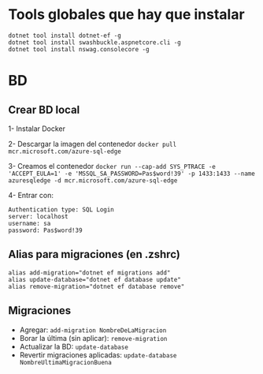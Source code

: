 # Tools globales que hay que instalar
```
dotnet tool install dotnet-ef -g 
dotnet tool install swashbuckle.aspnetcore.cli -g
dotnet tool install nswag.consolecore -g
```

# BD

## Crear BD local

1- Instalar Docker

2- Descargar la imagen del contenedor
```docker pull mcr.microsoft.com/azure-sql-edge```

3- Creamos el contenedor 
```docker run --cap-add SYS_PTRACE -e 'ACCEPT_EULA=1' -e 'MSSQL_SA_PASSWORD=Pas$word!39' -p 1433:1433 --name azuresqledge -d mcr.microsoft.com/azure-sql-edge```

4- Entrar con:
```
Authentication type: SQL Login
server: localhost
username: sa
password: Pas$word!39
```
## Alias para migraciones (en .zshrc)
```
alias add-migration="dotnet ef migrations add"
alias update-database="dotnet ef database update"
alias remove-migration="dotnet ef database remove"
```

## Migraciones

- Agregar: ```add-migration NombreDeLaMigracion```
- Borar la última (sin aplicar): ```remove-migration``` 
- Actualizar la BD: ```update-database```
- Revertir migraciones aplicadas: ```update-database NombreUltimaMigracionBuena```

